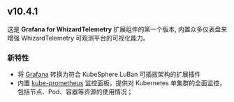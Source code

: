 ## v10.4.1

这是 **Grafana for WhizardTelemetry** 扩展组件的第一个版本, 内置众多仪表盘来增强 WhizardTelemetry 可观测平台的可视化能力。

### 新特性

- 将 [Grafana](https://github.com/grafana/grafana) 转换为符合 KubeSphere LuBan 可插拔架构的扩展插件
- 内置 [kube-prometheus](https://github.com/prometheus-operator/kube-prometheus/) 监控面板，提供对 Kubernetes 单集群的全面监控，包括节点、Pod、容器等资源的使用情况；
